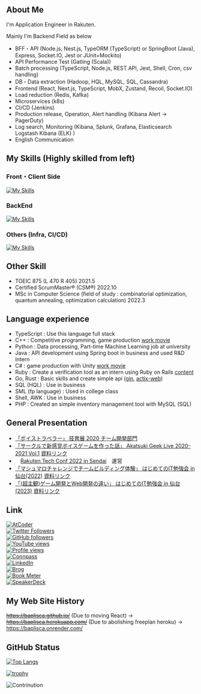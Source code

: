 ## About Me
I'm Application Engineer in Rakuten.

Mainly I'm Backend Field as below
* BFF・API (Node.js, Nest.js, TypeORM (TypeScript) or SpringBoot (Java), Express, Socket.IO, Jest or JUnit+Mockito)
* API Performance Test (Gatling (Scala))
* Batch processing (TypeScript, Node.js, REST API, Jest, Shell, Cron, csv handling)
* DB・Data extraction (Hadoop, HQL, MySQL, SQL, Cassandra)
* Frontend (React, Next.js, TypeScript, MobX, Zustand, Recoil, Socket.IO)
* Load reduction (Redis, Kafka)
* Microservices (k8s)
* CI/CD (Jenkins)
* Production release, Operation, Alert handling (Kibana Alert -> PagerDuty)
* Log search, Monitoring (Kibana, Splunk, Grafana, Elasticsearch Logstash Kibana (ELK) )
* English Communication

## My Skills (Highly skilled from left)
### Front・Client Side
[![My Skills](https://skillicons.dev/icons?i=react,ts,styledcomponents,nextjs,js,html,css,unity,materialui&perline=7)](https://skillicons.dev)

### BackEnd
[![My Skills](https://skillicons.dev/icons?i=ts,jest,nodejs,nestjs,express,spring,mysql,redis,cs,cpp,go,rust,firebase,py,rails,sqlite&perline=8)](https://skillicons.dev)

### Others (Infra, CI/CD)
[![My Skills](https://skillicons.dev/icons?i=git,docker,heroku,latex,aws,gcp,nginx,kubernetes,vim,jenkins,grafana,linux,md,mysql,vscode&perline=8)](https://skillicons.dev)

## Other Skill
* TOEIC 875 (L 470 R 405) 2021.5
* Certified ScrumMaster® (CSM®) 2022.10
* MSc in Computer Science (field of study : combinatorial optimization, quantum annealing, optimization calculation) 2022.3

## Language experience
* TypeScript : Use this language full stack
* C++ : Competitive programming, game production [work movie](https://youtu.be/c98LeJbuA24)
* Python : Data processing, Part-time Machine Learning job at university
* Java : API development using Spring boot in business and used R&D Intern
* C# : game production with Unity [work movie](https://youtu.be/vHEbxELAfvk)
* Ruby : Create a verification tool as an intern using Ruby on Rails [content](https://hackerslab.aktsk.jp/2021/03/31/102547)
* Go, Rust : Basic skills and create simple api ([gin](https://github.com/gin-gonic/gin), [actix-web](https://github.com/actix/actix-web))
* SQL (HQL) : Use in business
* SML (fp language) : Used in college class
* Shell, AWK : Use in business
* PHP : Created an simple inventory management tool with MySQL (SQL)

## General Presentation
* [「ボイストラベラー」 技育展 2020 チーム開発部門](https://talent.supporterz.jp/geekten/2020/)
* [「サークルで新感覚ボイスゲームを作った話」 Akatsuki Geek Live 2020-2021 Vol.1](https://aktsk.connpass.com/event/190782/)  [資料リンク](https://speakerdeck.com/baplisca/voicetraveler-in-akatsuki-lightning-talk)
* 　[Rakuten Tech Conf 2022 in Sendai](https://rakutentechsendai.connpass.com/event/264431/)　運営
* [「マシュマロチャレンジでチームビルディング体験」 はじめてのIT勉強会 in 仙台(2022)](https://lets-go-study-meeting.connpass.com/event/266091/)  [資料リンク](https://docs.google.com/presentation/d/1Hrw0ZhsqoEa2XX2PPY_wbf2jcEslF-p0XBGoFuerhgA/edit#slide=id.g199ce97adf9_2_121)
* [「(超主観)ゲーム開発とWeb開発の違い」 はじめてのIT勉強会 in 仙台(2023)](https://lets-go-study-meeting.connpass.com/event/276114/) [資料リンク](https://speakerdeck.com/baplisca/chao-zhu-guan-gemukai-fa-towebkai-fa-nowei-i)


## Link
[![AtCoder](https://img.shields.io/endpoint?url=https%3A%2F%2Fatcoder-badges.now.sh%2Fapi%2Fatcoder%2Fjson%2FBaplisca)](https://atcoder.jp/users/Baplisca)<br>
[![Twitter Followers](https://img.shields.io/twitter/follow/sooooouls?style=social)](https://twitter.com/sooooouls)<br>
[![GitHub followers](https://img.shields.io/github/followers/Baplisca.svg?style=social&label=follow&maxAge=86400)](https://github.com/Baplisca?tab=followers)<br>
[![YouTube views](https://img.shields.io/youtube/channel/views/UCUEUc2teEFnYEXG-MtEncrA?style=social)](https://www.youtube.com/@baplisca7980)<br>
[![Profile views](https://gpvc.arturio.dev/Baplisca)](https://github.com/Baplisca)<br>
[![Connpass](https://img.shields.io/badge/Connpass-casual-red)](https://connpass.com/user/Baplisca/)<br>
[![LinkedIn](https://img.shields.io/badge/LinkedIn-official-blue)](https://www.linkedin.com/in/koetsu-yokota/)<br>
[![Brog](https://img.shields.io/badge/Brog-casual-lightgrey)](https://baplisca.hatenablog.com/)<br>
[![Book Meter](https://img.shields.io/badge/BookMeter-casual-green)](https://bookmeter.com/users/1360670)<br>
[![SpeakerDeck](https://img.shields.io/badge/SpeakerDeck-casual-black)](https://speakerdeck.com/baplisca/)

## My Web Site History
~~https://baplisca.github.io/~~ (Due to moving React) -> ~~https://baplisca.herokuapp.com/~~ (Due to abolishing freeplan heroku) -> https://baplisca.onrender.com/


## GitHub Status
[![Top Langs](https://github-readme-stats.vercel.app/api/top-langs/?username=baplisca&layout=compact)](https://github.com/anuraghazra/github-readme-stats)

[![trophy](https://github-profile-trophy.vercel.app/?username=baplisca&rank=SECRET,SSS,SS,S,AAA,AA,A,B&no-frame=true&no-bg=true&theme=onedark)](https://github.com/Baplisca)

![Contrinution](https://ssr-contributions-svg.vercel.app/_/Baplisca?chart=3dbar&format=svg)

